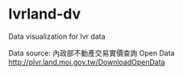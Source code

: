 # lvrland-dv
Data visualization for lvr data 

Data source: 內政部不動產交易實價查詢 Open Data http://plvr.land.moi.gov.tw/DownloadOpenData
